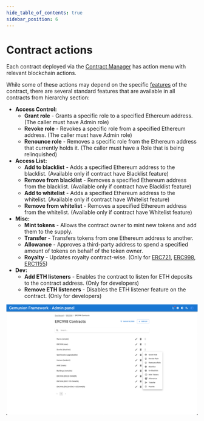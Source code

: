 ```yaml
---
hide_table_of_contents: true
sidebar_position: 6
---
```


# Contract actions

Each contract deployed via the [Contract Manager](/admin/miscellaneous/contract-manager.md) has
action menu with relevant blockchain actions.

While some of these actions may depend on the specific [features](/admin/hierarchy/ERC20/features) of the contract,
there are several standard features that are available in all contracts from hierarchy section:

- **Access Control:**
  - **Grant role** - Grants a specific role to a specified Ethereum address. (The caller must have Admin role)
  - **Revoke role** - Revokes a specific role from a specified Ethereum address. (The caller must have Admin role)
  - **Renounce role** - Removes a specific role from the Ethereum address that currently holds it. (The caller must have a Role that is being relinquished)
- **Access List:**
  - **Add to blacklist** - Adds a specified Ethereum address to the blacklist. (Available only if contract have Blacklist feature)
  - **Remove from blacklist** - Removes a specified Ethereum address from the blacklist. (Available only if contract have Blacklist feature)
  - **Add to whitelist** - Adds a specified Ethereum address to the whitelist. (Available only if contract have Whitelist feature)
  - **Remove from whitelist** - Removes a specified Ethereum address from the whitelist. (Available only if contract have Whitelist feature)
- **Misc:**
  - **Mint tokens** - Allows the contract owner to mint new tokens and add them to the supply.
  - **Transfer** - Transfers tokens from one Ethereum address to another.
  - **Allowance** - Approves a third-party address to spend a specified amount of tokens on behalf of the token owner.
  - **Royalty** - Updates royalty contract-wise. (Only for [ERC721](/admin/category/erc721/), [ERC998](/admin/category/erc998/), [ERC1155](/admin/category/erc1155/))
- **Dev:**
  - **Add ETH listeners** - Enables the contract to listen for ETH deposits to the contract address. (Only for
    developers)
  - **Remove ETH listeners** - Disables the ETH listener feature on the contract. (Only for developers)

![hierarchy contract action menu](/img/admin/hierarchy/contract_actions.png)
